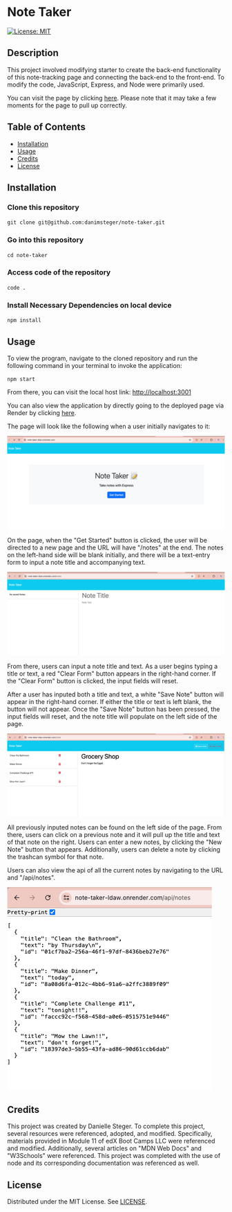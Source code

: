# Note Taker

[![License: MIT](https://img.shields.io/badge/License-MIT-yellow.svg)](https://opensource.org/licenses/MIT)

## Description

This project involved modifying starter to create the back-end functionality of this note-tracking page and connecting the back-end to the front-end. To modify the code, JavaScript, Express, and Node were primarily used.

You can visit the page by clicking [here](https://note-taker-ldaw.onrender.com/). Please note that it may take a few moments for the page to pull up correctly.

## Table of Contents

- [Installation](#installation)
- [Usage](#usage)
- [Credits](#credits)
- [License](#license)

## Installation

### Clone this repository

```
git clone git@github.com:danimsteger/note-taker.git
```

### Go into this repository

```
cd note-taker
```

### Access code of the repository

```
code .
```

### Install Necessary Dependencies on local device

```
npm install
```

## Usage

To view the program, navigate to the cloned repository and run the following command in your terminal to invoke the application:

```
npm start
```

From there, you can visit the local host link: [http://localhost:3001](http://localhost:3001)

You can also view the application by directly going to the deployed page via Render by clicking [here](https://note-taker-ldaw.onrender.com/).

The page will look like the following when a user initially navigates to it:

![Sample view of landing page](./assets/images/initial.png)

On the page, when the "Get Started" button is clicked, the user will be directed to a new page and the URL will have "/notes" at the end. The notes on the left-hand side will be blank initially, and there will be a text-entry form to input a note title and accompanying text.

![Sample view of initial notes page](./assets/images/blank.png)

From there, users can input a note title and text. As a user begins typing a title or text, a red "Clear Form" button appears in the right-hand corner. If the "Clear Form" button is clicked, the input fields will reset.

After a user has inputed both a title and text, a white "Save Note" button will appear in the right-hand corner. If either the title or text is left blank, the button will not appear. Once the "Save Note" button has been pressed, the input fields will reset, and the note title will populate on the left side of the page.

![Sample view of several inputs and save button](./assets/images/midtyping.png)

All previously inputed notes can be found on the left side of the page. From there, users can click on a previous note and it will pull up the title and text of that note on the right. Users can enter a new notes, by clicking the "New Note" button that appears. Additionally, users can delete a note by clicking the trashcan symbol for that note.

Users can also view the api of all the current notes by navigating to the URL and "/api/notes".

![Sample view of API page](/assets/images/api.png)

## Credits

This project was created by Danielle Steger. To complete this project, several resources were referenced, adopted, and modified. Specifically, materials provided in Module 11 of edX Boot Camps LLC were referenced and modified. Additionally, several articles on "MDN Web Docs" and "W3Schools" were referenced. This project was completed with the use of node and its corresponding documentation was referenced as well.

## License

Distributed under the MIT License. See [LICENSE](LICENSE).
